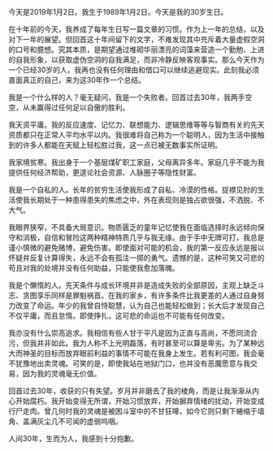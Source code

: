 今天是2019年1月2日。我生于1989年1月2日。今天是我的30岁生日。

在十年前的今天，我养成了每年生日写一篇文章的习惯。作为上一年的总结，以及对下一年的展望。但回首这十年间留下的文字，不难发现其中充斥着大量虚假空洞的口号和臆想。究其本质，是期望通过堆砌华丽漂亮的词藻来营造一个勤勉、上进的自我形象，以获取虚伪空洞的自我满足，而非冷静反映客观事实。那么今天作为一个已经30岁的人，我再也没有任何理由和借口可以继续逃避现实。此刻我必须直面真正的自己，来为这30年作一个总结。

我是一个什么样的人？毫无疑问，我是一个失败者。回首过去30年，我两手空空，从未赢得过任何足以自傲的胜利。

我天资平庸。我的反应速度、记忆力、联想能力、逻辑思维等等与智商有关的先天资质都只在正常人平均水平以内。我很难将自己称为一个聪明人，因为生活中接触到的许多人都能在天赋上轻松胜过我，这一点已被无数事实所证明。

我家境贫寒。我出身于一个基层煤矿职工家庭，父母离异多年。家庭几乎不能为我提供任何经济帮助，更遑论社会资源、人脉圈子等隐性财富。

我是一个自私的人。长年的贫穷生活使我形成了自私、冷漠的性格。捉襟见肘的生活使我长期处于一种患得患失的焦虑之中，外在表现则是独占欲很强，不洒脱、不大气。

我眼界狭窄，不具备大局意识。物质匮乏的童年记忆使我在面临选择时永远倾向保守和消极，自信和冒险这两种精神特质几乎与我无缘。由于手中无牌可打，我总是谨小慎微的避免赌博，避免伤害。即使面对可能的机会，我的第一反应永远是报以怀疑并反复计算得失，永远不会有孤注一掷的勇气。遗憾的是，这种可笑又可悲的苟且对我的处境并没有任何助益，只能使我愈加落魄。

我是个懒惰的人。先天条件与成长环境并非是造成失败的全部原因，主观上缺乏斗志、贪图享乐同样是罪魁祸首。在我的家乡，有许多条件比我更差的人通过自身努力改变了命运。年少的我曾自恃聪慧，认为自己也能轻松做到；长大后才发现自己不仅平庸，而且怠惰。即使挣扎，这可悲的命运也不可能有任何改变。

我亦没有什么崇高追求。我相信有些人甘于平凡是因为正直与高尚，不愿同流合污，但我并非如此。我为人称不上光明磊落，有时甚至可以算是卑劣。为了某种远大而神圣的目标而放弃眼前利益的事情不可能在我身上发生。若有利可图，我会毫不犹豫地出卖灵魂。可笑的是，即使我站在地狱门口，也并没有恶魔愿意与我交易，因为我的灵魂毫无价值。

回首过去30年，收获的只有失望。岁月并非磨去了我的棱角，而是让我渐渐从内心开始腐朽。我开始变得无所谓，开始习惯放弃，开始摒弃情绪的扰动，开始变成行尸走肉。曾几何时我的灵魂是被困斗室中的不甘狂嗥，如今它则只剩下蜷缩于墙角、盖满灰尘几不可闻的虚弱呜咽。

人间30年，生而为人，我感到十分抱歉。
